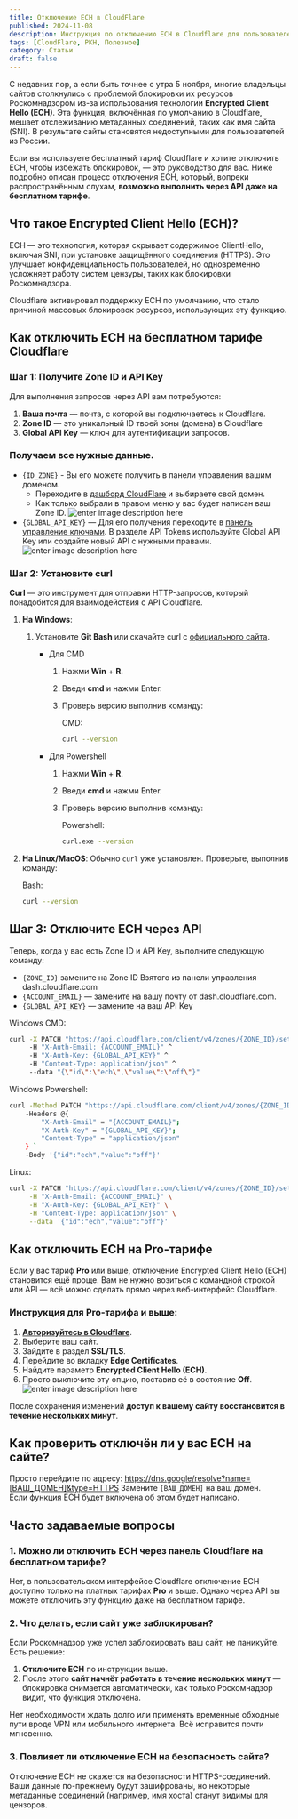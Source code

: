 ```yaml
---
title: Отключение ECH в CloudFlare
published: 2024-11-08
description: Инструкция по отключению ECH в Cloudflare для пользователей бесплатного тарифного плана.
tags: [CloudFlare, РКН, Полезное]
category: Статьи
draft: false
---
```



С недавних пор, а если быть точнее с утра 5 ноября, многие владельцы сайтов столкнулись с проблемой блокировки их ресурсов Роскомнадзором из-за использования технологии **Encrypted Client Hello (ECH)**. Эта функция, включённая по умолчанию в Cloudflare, мешает отслеживанию метаданных соединений, таких как имя сайта (SNI). В результате сайты становятся недоступными для пользователей из России.  
  
Если вы используете бесплатный тариф Cloudflare и хотите отключить ECH, чтобы избежать блокировок, — это руководство для вас. Ниже подробно описан процесс отключения ECH, который, вопреки распространённым слухам, **возможно выполнить через API даже на бесплатном тарифе**.  

## Что такое Encrypted Client Hello (ECH)?​

ECH — это технология, которая скрывает содержимое ClientHello, включая SNI, при установке защищённого соединения (HTTPS). Это улучшает конфиденциальность пользователей, но одновременно усложняет работу систем цензуры, таких как блокировки Роскомнадзора.  
  
Cloudflare активировал поддержку ECH по умолчанию, что стало причиной массовых блокировок ресурсов, использующих эту функцию.  

## Как отключить ECH на бесплатном тарифе Cloudflare​

### Шаг 1: Получите Zone ID и API Key​

Для выполнения запросов через API вам потребуются:  

1.  **Ваша почта**  — почта, с которой вы подключаетесь к Cloudflare.
2.  **Zone ID**  — это уникальный ID твоей зоны (домена) в Cloudflare
3.  **Global API Key**  — ключ для аутентификации запросов.

### Получаем все нужные данные.​

-   `{ID_ZONE}`  - Вы его можете получить в панели управления вашим доменом.
    -   Переходите  в [дашборд CloudFlare](https://dash.cloudflare.com/websites)  и выбираете свой домен.
    -   Как только выбрали в правом меню у вас будет написан ваш Zone ID.  ![enter image description here](https://kappa.lol/t/8YEb9)
-   `{GLOBAL_API_KEY}`  — Для его получения переходите в [панель управление ключами](https://dash.cloudflare.com/profile/api-tokens). 
    В разделе API Tokens используйте Global API Key или создайте новый API с нужными правами.  
 ![enter image description here](https://kappa.lol/t/2RKuy)

### Шаг 2: Установите curl​

**Curl** — это инструмент для отправки HTTP-запросов, который понадобится для взаимодействия с API Cloudflare.  

1.  **На Windows**:
    1.  Установите  **Git Bash**  или скачайте curl с  [официального сайта](https://href.li/?https://curl.se/).
        -   Для CMD
            1.  Нажми  **Win**  +  **R**.
            2.  Введи  **cmd**  и нажми Enter.
            3.  Проверь версию выполнив команду:  
                
                CMD:
                
                ```bash
                curl --version
                ```
                
        -   Для Powershell
            1.  Нажми  **Win**  +  **R**.
            2.  Введи  **cmd**  и нажми Enter.
            3.  Проверь версию выполнив команду:  
                
                Powershell:
                
                ```bash
                curl.exe --version
                ```
                
2.  **На Linux/MacOS**: Обычно  `curl`  уже установлен. Проверьте, выполнив команду:  
    
    Bash:
    
    ```bash
    curl --version
    ```
    

## Шаг 3: Отключите ECH через API​

Теперь, когда у вас есть Zone ID и API Key, выполните следующую команду:  

-   `{ZONE_ID}`  замените на Zone ID Взятого из панели управления dash.cloudflare.com
-   `{ACCOUNT_EMAIL}`  — замените на вашу почту от dash.cloudflare.com.
-   `{GLOBAL_API_KEY}`  — замените на ваш API Key

Windows CMD:

```bash
curl -X PATCH "https://api.cloudflare.com/client/v4/zones/{ZONE_ID}/settings/ech" ^
     -H "X-Auth-Email: {ACCOUNT_EMAIL}" ^
     -H "X-Auth-Key: {GLOBAL_API_KEY}" ^
     -H "Content-Type: application/json" ^
     --data "{\"id\":\"ech\",\"value\":\"off\"}"
```

  

Windows Powershell:

```bash
curl -Method PATCH "https://api.cloudflare.com/client/v4/zones/{ZONE_ID}/settings/ech" `
    -Headers @{
        "X-Auth-Email" = "{ACCOUNT_EMAIL}";
        "X-Auth-Key" = "{GLOBAL_API_KEY}";
        "Content-Type" = "application/json"
    } `
    -Body '{"id":"ech","value":"off"}'
```

  

Linux:

```bash
curl -X PATCH "https://api.cloudflare.com/client/v4/zones/{ZONE_ID}/settings/ech" \
     -H "X-Auth-Email: {ACCOUNT_EMAIL}" \
     -H "X-Auth-Key: {GLOBAL_API_KEY}" \
     -H "Content-Type: application/json" \
     --data '{"id":"ech","value":"off"}'
```

  

## Как отключить ECH на Pro-тарифе​

Если у вас тариф **Pro** или выше, отключение Encrypted Client Hello (ECH) становится ещё проще. Вам не нужно возиться с командной строкой или API — всё можно сделать прямо через веб-интерфейс Cloudflare.  

### **Инструкция для Pro-тарифа и выше**:​

1.  [**Авторизуйтесь в Cloudflare**](https://href.li/?https://dash.cloudflare.com/).
2.  Выберите ваш сайт.
3.  Зайдите в раздел  **SSL/TLS**.
4.  Перейдите во вкладку  **Edge Certificates**.
5.  Найдите параметр  **Encrypted Client Hello (ECH)**.
6.  Просто выключите эту опцию, поставив её в состояние  **Off**.
![enter image description here](https://kappa.lol/t/s9WM2)

После сохранения изменений **доступ к вашему сайту восстановится в течение нескольких минут**.  

## Как проверить отключён ли у вас ECH на сайте?​

Просто перейдите по адресу: https://dns.google/resolve?name=[ВАШ_ДОМЕН]&type=HTTPS
Замените `[ВАШ_ДОМЕН]` на ваш домен.  
Если функция ECH будет включена об этом будет написано.  

## Часто задаваемые вопросы​

### 1. Можно ли отключить ECH через панель Cloudflare на бесплатном тарифе?​

Нет, в пользовательском интерфейсе Cloudflare отключение ECH доступно только на платных тарифах **Pro** и выше. Однако через API вы можете отключить эту функцию даже на бесплатном тарифе.  

### 2. Что делать, если сайт уже заблокирован?​

Если Роскомнадзор уже успел заблокировать ваш сайт, не паникуйте. Есть решение:  

1.  **Отключите ECH**  по инструкции выше.
2.  После этого  **сайт начнёт работать в течение нескольких минут**  — блокировка снимается автоматически, как только Роскомнадзор видит, что функция отключена.

Нет необходимости ждать долго или применять временные обходные пути вроде VPN или мобильного интернета. Всё исправится почти мгновенно.  

### 3. Повлияет ли отключение ECH на безопасность сайта?​

Отключение ECH не скажется на безопасности HTTPS-соединений. Ваши данные по-прежнему будут зашифрованы, но некоторые метаданные соединений (например, имя хоста) станут видимы для цензоров.  
